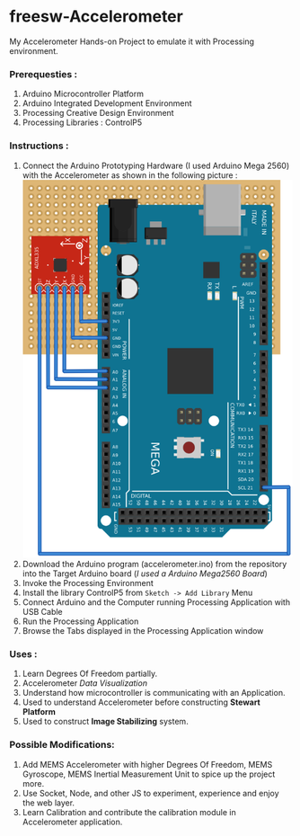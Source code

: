 freesw-Accelerometer
====================

My Accelerometer Hands-on Project to emulate it with Processing environment.

### Prerequesties :

1. Arduino Microcontroller Platform
2. Arduino Integrated Development Environment
3. Processing Creative Design Environment
4. Processing Libraries : ControlP5

### Instructions :

1. Connect the Arduino Prototyping Hardware (I used Arduino Mega 2560) with the Accelerometer as shown in the following picture : ![](https://github.com/lrmodesgh/Visual-Accelerometer/blob/master/Accelerometer_bb.png)
2. Download the Arduino program (accelerometer.ino) from the repository into the Target Arduino board (_I used a Arduino Mega2560 Board_)
3. Invoke the Processing Environment
4. Install the library ControlP5 from `Sketch -> Add Library` Menu
5. Connect Arduino and the Computer running Processing Application with USB Cable
6. Run the Processing Application
7. Browse the Tabs displayed in the Processing Application window


### Uses :

1. Learn Degrees Of Freedom partially.
2. Accelerometer *Data Visualization*
3. Understand how microcontroller is communicating with an Application.
4. Used to understand Accelerometer before constructing **Stewart Platform**
5. Used to construct **Image Stabilizing** system.

### Possible Modifications:

1. Add  MEMS Accelerometer with higher Degrees Of Freedom, MEMS Gyroscope, MEMS Inertial Measurement Unit to spice up the project more.
2. Use Socket, Node, and other JS to experiment, experience and enjoy the web layer.
3. Learn Calibration and contribute the calibration module in Accelerometer application.

